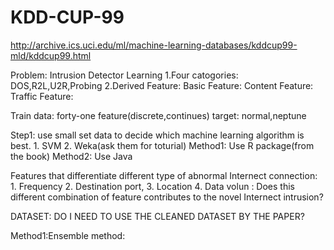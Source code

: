 # KDD-CUP-99
http://archive.ics.uci.edu/ml/machine-learning-databases/kddcup99-mld/kddcup99.html

Problem: Intrusion Detector Learning 
  1.Four catogories: DOS,R2L,U2R,Probing
  2.Derived Feature: 
    Basic Feature: 
    Content Feature:
    Traffic Feature:
    
  Train data: forty-one feature(discrete,continues)
              target: normal,neptune
              
  Step1: use small set data to decide which machine learning algorithm is best.
         1. SVM
         2. Weka(ask them for toturial)
         Method1: Use R package(from the book)
         Method2: Use Java
        
        
 Features that differentiate different type of abnormal Internect connection: 1. Frequency 2. Destination port, 3. Location 4. Data volun : Does this different combination of feature contributes to the novel Internect intrusion? 
 
 DATASET: DO I NEED TO USE THE CLEANED DATASET BY THE PAPER?
 
 Method1:Ensemble method: 
   
 
